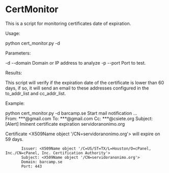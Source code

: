 # CertMonitor
This is a script for monitoring certificates date of expiration.

Usage:

  python cert_monitor.py -d <domain>
  
Parameters:

  -d  --domain  Domain or IP address to analyze
  -p  --port    Port to test.

Results:

  This script will verify if the expiration date of the certificate is lower than 60 days, if so, it will send an email to these addresses configured in the to_addr_list and cc_addr_list.
  
Example:

python cert_monitor.py -d barcamp.se
Start mail notification ...  
From: ***@gmail.com
To: ***@gmail.com
Cc: ***@csiete.org
Subject: [Alert]  Iminent certificate expiration servidoranonimo.org

Certificate <X509Name object '/CN=servidoranonimo.org'> will expire on 59 days.

           Issuer: <X509Name object '/C=US/ST=TX/L=Houston/O=cPanel, Inc./CN=cPanel, Inc. Certification Authority'>
           Subject: <X509Name object '/CN=servidoranonimo.org'>
           Domain: barcamp.se
           Port: 443
 
